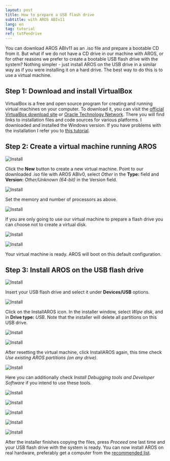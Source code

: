 ```yaml
---
layout: post
title: How to prepare a USB flash drive
subtitle: with AROS ABIv11
lang: en
tag: tutorial
ref: tutPendrive
---
```


You can download AROS ABIv11 as an .iso file and prepare a bootable CD from it. But what if we do not have a CD drive in our machine with AROS, or for other reasons we prefer to create a bootable USB flash drive with the system? Nothing simpler - just install AROS on the USB drive in a similar way as if you were installing it on a hard drive. The best way to do this is to use a virtual machine.

## Step 1: Download and install VirtualBox

VirtualBox is a free and open source program for creating and running virtual machines on your computer. To download it, you can visit the [official VirtualBox download site](https://www.virtualbox.org/wiki/Downloads) or [Oracle Technology Network](https://www.oracle.com/virtualization/technologies/vm/downloads/virtualbox-downloads.html). There you will find links to installation files and code sources for various platforms. I downloaded and installed the Windows version. If you have problems with the installation I refer you to [this tutorial](https://itsfoss.com/install-virtualbox-windows/).

## Step 2: Create a virtual machine running AROS

![Install](/assets/img/64pend2__.png)

Click the **New** button to create a new virtual machine. Point to our downloaded .iso file with AROS ABIv0, select *Other* in the **Type:** field and **Version:** *Other/Unknown (64-bit)* in the Version field.

![Install](/assets/img/64pend3__.png)

Set the memory and number of processors as above.

![Install](/assets/img/64pend4__.png)

If you are only going to use our virtual machine to prepare a flash drive you can choose not to create a virtual disk.

![Install](/assets/img/64pend5__.png)

![Install](/assets/img/64pend6__.png)

Your virtual machine is ready. AROS will boot on this default configuration.

## Step 3: Install AROS on the USB flash drive

![Install](/assets/img/64pend7__.png)

Insert your USB flash drive and select it under **Devices/USB** options.

![Install](/assets/img/64pend8__.png)

Click on the InstallAROS icon. In the installer window, select *Wipe disk*, and in **Drive type:** *USB*. Note that the installer will delete all partitions on this USB drive.

![Install](/assets/img/64pend9__.png)

![Install](/assets/img/64pend10__.png)

After resetting the virtual machine, click InstallAROS again, this time check *Use existing AROS partitions (on any drive)*.

![Install](/assets/img/64pend11__.png)

Here you can additionally check *Install Debugging tools and Developer Software* if you intend to use these tools.

![Install](/assets/img/64pend12__.png)

![Install](/assets/img/64pend13__.png)

![Install](/assets/img/64pend14__.png)

![Install](/assets/img/64pend15__.png)

![Install](/assets/img/64pend16__.png)

After the installer finishes copying the files, press *Proceed* one last time and your USB flash drive with the system is ready. You can now install AROS on real hardware, preferably get a computer from the [recommended list](https://en.wikibooks.org/wiki/Aros/Platforms/x86_Complete_System_HCL#Recommended_hardware_(64-bit)).
